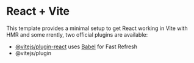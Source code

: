 # React + Vite

This template provides a minimal setup to get React working in Vite with HMR and some rrently, two official plugins are available:

- [@vitejs/plugin-react](https://github.com/vitejs/vite-plugin-react/blob/main/packages/plugin-react/README.md) uses [Babel](https://babeljs.io/) for Fast Refresh
- @vitejs/plugin
